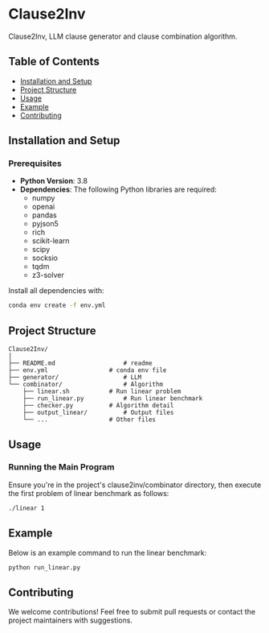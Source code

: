 # Clause2Inv

Clause2Inv, LLM clause generator and clause combination algorithm.

## Table of Contents

- [Installation and Setup](#installation-and-setup)
- [Project Structure](#project-structure)
- [Usage](#usage)
- [Example](#example)
- [Contributing](#contributing)

## Installation and Setup

### Prerequisites

- **Python Version**: 3.8
- **Dependencies**: The following Python libraries are required:
  - numpy
  - openai
  - pandas
  - pyjson5
  - rich
  - scikit-learn
  - scipy
  - socksio
  - tqdm
  - z3-solver

Install all dependencies with:

```bash
conda env create -f env.yml
```

## Project Structure

```
Clause2Inv/
│
├── README.md               	# readme
├── env.yml                	# conda env file
├── generator/                	# LLM
└── combinator/                 # Algorithm
    ├── linear.sh          	# Run linear problem
    ├── run_linear.py         	# Run linear benchmark
    ├── checker.py      	# Algorithm detail
    ├── output_linear/          # Output files
    └── ...          		# Other files
```

## Usage

### Running the Main Program

Ensure you're in the project's clause2inv/combinator directory, then execute the first problem of linear benchmark as follows:

```bash
./linear 1
```

## Example

Below is an example command to run the linear benchmark:

```bash
python run_linear.py
```

## Contributing

We welcome contributions! Feel free to submit pull requests or contact the project maintainers with suggestions.
